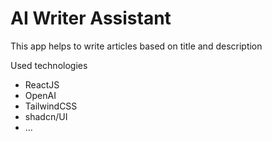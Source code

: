 # AI Writer Assistant

This app helps to write articles based on title and description

Used technologies

- ReactJS
- OpenAI
- TailwindCSS
- shadcn/UI
- ...
